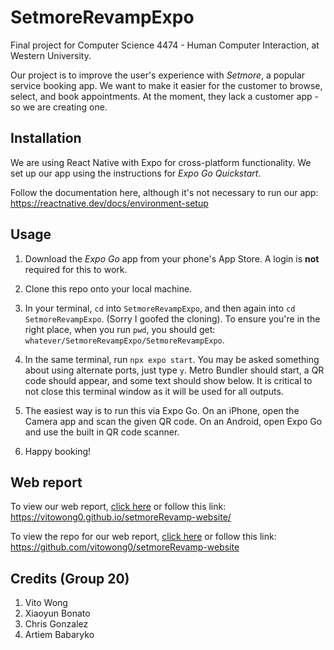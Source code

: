# SetmoreRevampExpo
Final project for Computer Science 4474 - Human Computer Interaction, at Western University.

Our project is to improve the user's experience with _Setmore_, a popular service booking app. We want to make it easier for the customer to browse, select, and book appointments. At the moment, they lack a customer app - so we are creating one. 

## Installation
We are using React Native with Expo for cross-platform functionality. We set up our app using the instructions for _Expo Go Quickstart_.

Follow the documentation here, although it's not necessary to run our app: https://reactnative.dev/docs/environment-setup

## Usage
1. Download the _Expo Go_ app from your phone's App Store. A login is **not** required for this to work. 

2. Clone this repo onto your local machine. 

3. In your terminal, `cd` into `SetmoreRevampExpo`, and then again into `cd SetmoreRevampExpo`. (Sorry I goofed the cloning). To ensure you're in the right place, when you run `pwd`, you should get: `whatever/SetmoreRevampExpo/SetmoreRevampExpo`.

4. In the same terminal, run `npx expo start`. You may be asked something about using alternate ports, just type `y`. Metro Bundler should start, a QR code should appear, and some text should show below. It is critical to not close this terminal window as it will be used for all outputs.

5. The easiest way is to run this via Expo Go. On an iPhone, open the Camera app and scan the given QR code. On an Android, open Expo Go and use the built in QR code scanner.

6. Happy booking!

## Web report

To view our web report, [click here](https://vitowong0.github.io/setmoreRevamp-website/) or follow this link: https://vitowong0.github.io/setmoreRevamp-website/

To view the repo for our web report, [click here](https://github.com/vitowong0/setmoreRevamp-website) or follow this link: https://github.com/vitowong0/setmoreRevamp-website

## Credits (Group 20)
1. Vito Wong
2. Xiaoyun Bonato
3. Chris Gonzalez
4. Artiem Babaryko
